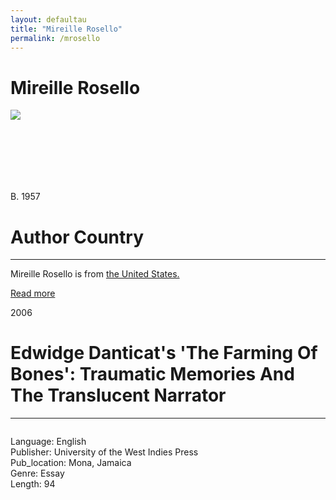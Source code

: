 ```yaml
---
layout: defaultau
title: "Mireille Rosello"
permalink: /mrosello
---
```

<!-- partial:index.partial.html -->
<div class="content">
     <h1>Mireille Rosello</h1>
    <div class="quote">
        <div><img src="https://i1.rgstatic.net/ii/profile.image/737396266106880-1552820378586_Q512/Mireille-Rosello.jpg" class="logo"></div>
    </div>
    <div class="timeline">
        <div style="padding-bottom:100px;"></div>
        <div class="block">
             <div class="date right"><p class="right"> B. 1957 </p></div>
            <div class="dot"></div>
            <div class="left first">
            <div class="author_country">
                <h1>Author Country</h1><hr>
          <div class="aclocation">  <p>Mireille Rosello is from <a href="http://localhost:4000/62">the United States.</a></p></div>
              <div class="acreadmore">  <a href="" target="_blank">Read more</a></div>
            </div>
            </div>
        <div class="block">
            <div class="date left"><p class="left">2006</p></div>
            <div class="dot"></div>
            <div class="right">
                <h1>Edwidge Danticat's 'The Farming Of Bones': Traumatic Memories And The Translucent Narrator</h1><hr>
                <p><img src=""></p>
                <p>
                Language: English<br/>
                Publisher: University of the West Indies Press<br/>
                Pub_location: Mona, Jamaica<br/>
                Genre: Essay<br/>
                Length: 94<br/>                   </p>
            </div>
        </div>